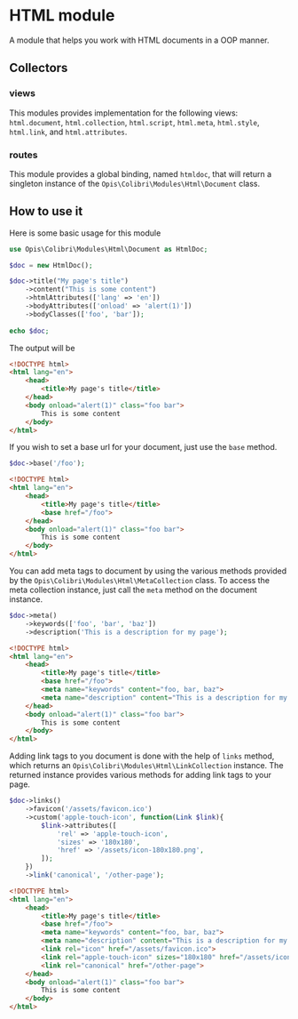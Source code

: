 # HTML module

A module that helps you work with HTML documents in a OOP manner.

## Collectors

### views
This modules provides implementation for the following views: `html.document`,
`html.collection`, `html.script`, `html.meta`, `html.style`, `html.link`, and
`html.attributes`.

### routes

This module provides a global binding, named `htmldoc`, that will return
a singleton instance of the `Opis\Colibri\Modules\Html\Document` class.


## How to use it

Here is some basic usage for this module

```php
use Opis\Colibri\Modules\Html\Document as HtmlDoc;

$doc = new HtmlDoc();

$doc->title("My page's title")
    ->content("This is some content")
    ->htmlAttributes(['lang' => 'en'])
    ->bodyAttributes(['onload' => 'alert(1)'])
    ->bodyClasses(['foo', 'bar']);
    
echo $doc;
```

The output will be

```html
<!DOCTYPE html>
<html lang="en">
    <head>
        <title>My page's title</title>    
    </head>
    <body onload="alert(1)" class="foo bar">
        This is some content
    </body>
</html>
```

If you wish to set a base url for your document, just use the
`base` method.

```php
$doc->base('/foo');
```
```html
<!DOCTYPE html>
<html lang="en">
    <head>
        <title>My page's title</title>   
        <base href="/foo"> 
    </head>
    <body onload="alert(1)" class="foo bar">
        This is some content
    </body>
</html>
```

You can add meta tags to document by using the various methods
provided by the `Opis\Colibri\Modules\Html\MetaCollection` class. To access
the meta collection instance, just call the `meta` method on the
document instance.

```php
$doc->meta()
    ->keywords(['foo', 'bar', 'baz'])
    ->description('This is a description for my page');
```
```html
<!DOCTYPE html>
<html lang="en">
    <head>
        <title>My page's title</title>    
        <base href="/foo"> 
        <meta name="keywords" content="foo, bar, baz">
        <meta name="description" content="This is a description for my page">
    </head>
    <body onload="alert(1)" class="foo bar">
        This is some content
    </body>
</html>
```

Adding link tags to you document is done with the help of `links` method,
which returns an `Opis\Colibri\Modules\Html\LinkCollection` instance. The returned
instance provides various methods for adding link tags to your page.

```php
$doc->links()
    ->favicon('/assets/favicon.ico')
    ->custom('apple-touch-icon', function(Link $link){
        $link->attributes([
            'rel' => 'apple-touch-icon',
            'sizes' => '180x180',
            'href' => '/assets/icon-180x180.png',
        ]);
    })
    ->link('canonical', '/other-page');
```
```html
<!DOCTYPE html>
<html lang="en">
    <head>
        <title>My page's title</title>    
        <base href="/foo"> 
        <meta name="keywords" content="foo, bar, baz">
        <meta name="description" content="This is a description for my page">
        <link rel="icon" href="/assets/favicon.ico">
        <link rel="apple-touch-icon" sizes="180x180" href="/assets/icon-180x180.png">
        <link rel="canonical" href="/other-page">
    </head>
    <body onload="alert(1)" class="foo bar">
        This is some content
    </body>
</html>
```
